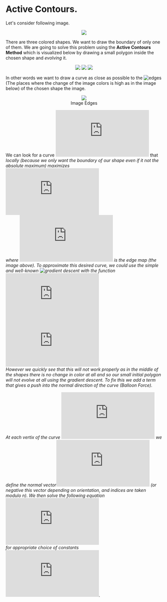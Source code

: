 # Active Contours.
Let's consider following image.<br>
<p align="center">
<img src= https://i.imgur.com/NprbwMm.png><br>
</p>

There are three colored shapes. We want to draw the boundary of only one of them. We are going to solve this problem using the **Active Contours Method** which is visualized below by drawing a small polygon inside the chosen shape and *evolving* it.<br>
<p align="center">
<img src= https://i.imgur.com/3o2u3mG.gif>
<img src= https://i.imgur.com/ZEE3uon.gif>
<img src= https://i.imgur.com/CyrZhW1.gif>
</p>

In other words we want to draw a curve as close as possible to the ![edges](https://en.wikipedia.org/wiki/Edge_detection) (The places where the change of the image colors is high as in the image below) of the chosen shape the image. <br>
<p align="center">
<img src= https://i.imgur.com/t5FGmJ1.png><br>
Image Edges
</p>

We can look for a curve ![](https://latex.codecogs.com/svg.latex?u%3D%5C%7B%28x_1%2Cy_1%29%2C%28x_2%2Cy_2%29%2C...%2C%28x_n%2Cy_n%29%5C%7D) that <i>locally<i/> (because we only want the boundary of our shape even if it not the absolute maximum) maximizes<br>
![](https://latex.codecogs.com/svg.latex?L%3D%5Csum_%7Bi%3D1%7D%5En%5Ctextup%7BE%7D%28x_i%2Cy_i%29)<br>
where ![](https://latex.codecogs.com/svg.latex?%5Ctextup%7BE%7D) is the edge map (the image above). To approximate this desired curve, we could use the simple and well-known ![gradient descent](https://en.wikipedia.org/wiki/Gradient_descent) with the function ![](https://latex.codecogs.com/svg.latex?-L)<br>
![](https://latex.codecogs.com/svg.latex?u_%7Bk&plus;1%7D%3Du_k&plus;%5Calpha%5Cnabla%20L)<br>
However we quickly see that this will not work properly as in the middle of the shapes there is no change in color at all and so our small initial polygon will not evolve at all using the gradient descent. To fix this we add a term that gives a push into the normal direction of the curve (<i>Balloon Force<i/>).<br>
  
At each vertix of the curve ![](https://latex.codecogs.com/svg.latex?u%3D%5C%7B%28x_1%2Cy_1%29%2C%28x_2%2Cy_2%29%2C...%2C%28x_n%2Cy_n%29%5C%7D) we define the normal vector![](https://latex.codecogs.com/svg.latex?N_i%20%3D%20%28y_%7Bi-1%7D-y_%7Bi+1%7D%2Cx_%7Bi&plus;1%7D-x_%7Bi-1%7D%29) (or negative this vector depending on orientation, and indices are taken modulo n). We then solve the following equation<br>
![](https://latex.codecogs.com/svg.latex?u_%7Bk&plus;1%7D%3Du_k&plus;%5Calpha%5Cnabla%20L%20&plus;%5Cbeta%20N)<br>
for appropriate choice of constants ![](https://latex.codecogs.com/svg.latex?%5Calpha%2C%20%5Cbeta).

